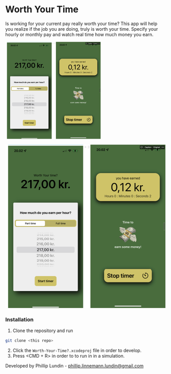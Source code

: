 # Worth Your Time
Is working for your current pay really worth your time? This app will help you realize if the job you are doing, truly is worth your time. Specify your hourly or monthly pay and watch real time how much money you earn. 

<img src="./visual.png" width="300">


![Visual representation](./visual.png)

### Installation
1. Clone the repository and run
```bash
git clone <this repo>
```

2. Click the ``Worth-Your-Time?.xcodeproj`` file in order to develop.
3. Press <CMD + R> in order to to run in in a simulation.


Developed by
Phillip Lundin - phillip.linnemann.lundin@gmail.com

